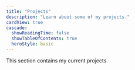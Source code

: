 ```yaml
---
title: "Projects"
description: "Learn about some of my projects."
cardView: true
cascade:
  showReadingTime: false
  showTableOfContents: true
  heroStyle: basic
---
```

This section contains my current projects.
